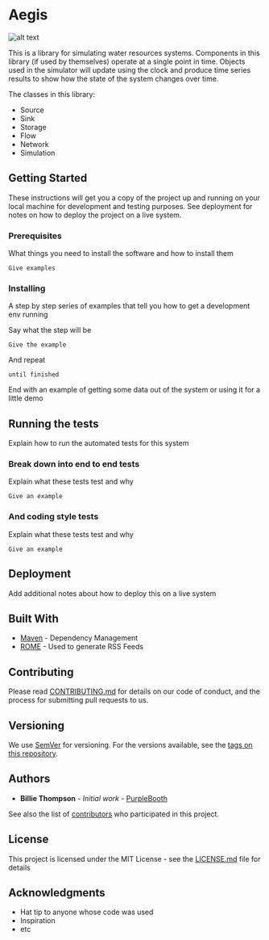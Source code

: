 # Aegis
![alt text](https://upload.wikimedia.org/wikipedia/en/thumb/d/d6/Douriscup_83d40m_Athene_aegisWingedLionessOwl_pythonVomitsJason_fleeceInTree_Vatican.jpg/330px-Douriscup_83d40m_Athene_aegisWingedLionessOwl_pythonVomitsJason_fleeceInTree_Vatican.jpg "https://en.wikipedia.org/wiki/Aegis")


This is a library for simulating water resources systems. Components in this library (if used by themselves) operate at a single point in time. Objects used in the simulator will update using the clock and produce time series results to show how the state of the system changes over time.

The classes in this library:
- Source
- Sink
- Storage
- Flow
- Network
- Simulation

## Getting Started

These instructions will get you a copy of the project up and running on your local machine for development and testing purposes. See deployment for notes on how to deploy the project on a live system.

### Prerequisites

What things you need to install the software and how to install them

```
Give examples
```

### Installing

A step by step series of examples that tell you how to get a development env running

Say what the step will be

```
Give the example
```

And repeat

```
until finished
```

End with an example of getting some data out of the system or using it for a little demo

## Running the tests

Explain how to run the automated tests for this system

### Break down into end to end tests

Explain what these tests test and why

```
Give an example
```

### And coding style tests

Explain what these tests test and why

```
Give an example
```

## Deployment

Add additional notes about how to deploy this on a live system

## Built With

* [Maven](https://maven.apache.org/) - Dependency Management
* [ROME](https://rometools.github.io/rome/) - Used to generate RSS Feeds

## Contributing

Please read [CONTRIBUTING.md](https://gist.github.com/PurpleBooth/b24679402957c63ec426) for details on our code of conduct, and the process for submitting pull requests to us.

## Versioning

We use [SemVer](http://semver.org/) for versioning. For the versions available, see the [tags on this repository](https://github.com/your/project/tags). 

## Authors

* **Billie Thompson** - *Initial work* - [PurpleBooth](https://github.com/PurpleBooth)

See also the list of [contributors](https://github.com/your/project/contributors) who participated in this project.

## License

This project is licensed under the MIT License - see the [LICENSE.md](LICENSE.md) file for details

## Acknowledgments

* Hat tip to anyone whose code was used
* Inspiration
* etc
